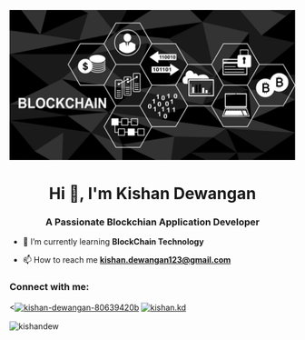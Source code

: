 ![MasterHead](blockchain.jpg)
<h1 align="center">Hi 👋, I'm Kishan Dewangan</h1>
<h3 align="center">A Passionate Blockchian Application Developer</h3>

- 🌱 I’m currently learning **BlockChain Technology**

- 📫 How to reach me **kishan.dewangan123@gmail.com**

<h3 align="left">Connect with me:</h3>
<p align="left">
<<a href="https://www.linkedin.com/in/kishankd?lipi=urn%3Ali%3Apage%3Ad_flagship3_profile_view_base_contact_details%3BXcOc8O7LR%2BmnSIzta63toA%3D%3D" target="blank"><img align="center" src="https://cdn.jsdelivr.net/npm/simple-icons@3.0.1/icons/linkedin.svg" alt="kishan-dewangan-80639420b" height="30" width="40" /></a>
<a href="https://instagram.com/kishan.speaks" target="blank"><img align="center" src="https://cdn.jsdelivr.net/npm/simple-icons@3.0.1/icons/instagram.svg" alt="kishan.kd" height="30" width="40" /></a>
</p>


<p><img align="center" src="https://github-readme-stats.vercel.app/api/top-langs?username=kishandew&show_icons=true&locale=en&layout=compact" alt="kishandew" /></p>
